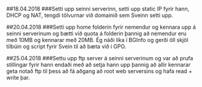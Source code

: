 ##18.04.2018
###Setti upp seinni serverinn, setti upp static IP fyrir hann, DHCP og NAT, tengdi tölvurnar við domainið sem Sveinn setti upp.

##20.04.2018
###Setti upp home folderin fyrir nemendur og kennara upp á seinni serverinum og bætti við quota á folderin þannig að nemendur eru með 10MB og kennarar með 20MB. Ég náði líka í BGInfo og gerði öll skjöl tilbúin og script fyrir Svein til að bæta við í GPO.

##25.04.2018
###Settu upp ftp server á seinni serverinum og var að prufa stillingar fyrir hann endaði með að setja hann upp þannig að allir kennarar geta notað ftp til þess að fá aðgang að root web serversins og hafa read + write þar.

